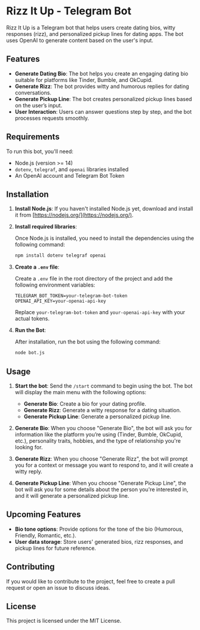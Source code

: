 # Rizz It Up - Telegram Bot

Rizz It Up is a Telegram bot that helps users create dating bios, witty responses (rizz), and personalized pickup lines for dating apps. The bot uses OpenAI to generate content based on the user's input.

## Features

- **Generate Dating Bio**: The bot helps you create an engaging dating bio suitable for platforms like Tinder, Bumble, and OkCupid.
- **Generate Rizz**: The bot provides witty and humorous replies for dating conversations.
- **Generate Pickup Line**: The bot creates personalized pickup lines based on the user’s input.
- **User Interaction**: Users can answer questions step by step, and the bot processes requests smoothly.

## Requirements

To run this bot, you'll need:

- Node.js (version >= 14)
- `dotenv`, `telegraf`, and `openai` libraries installed
- An OpenAI account and Telegram Bot Token

## Installation

1. **Install Node.js**: If you haven't installed Node.js yet, download and install it from [https://nodejs.org/](https://nodejs.org/).

2. **Install required libraries**:

    Once Node.js is installed, you need to install the dependencies using the following command:
    ```bash
    npm install dotenv telegraf openai
    ```

3. **Create a `.env` file**:

    Create a `.env` file in the root directory of the project and add the following environment variables:

    ```env
    TELEGRAM_BOT_TOKEN=your-telegram-bot-token
    OPENAI_API_KEY=your-openai-api-key
    ```

    Replace `your-telegram-bot-token` and `your-openai-api-key` with your actual tokens.

4. **Run the Bot**:

    After installation, run the bot using the following command:
    ```bash
    node bot.js
    ```

## Usage

1. **Start the bot**: Send the `/start` command to begin using the bot. The bot will display the main menu with the following options:
   - **Generate Bio**: Create a bio for your dating profile.
   - **Generate Rizz**: Generate a witty response for a dating situation.
   - **Generate Pickup Line**: Generate a personalized pickup line.

2. **Generate Bio**: When you choose "Generate Bio", the bot will ask you for information like the platform you’re using (Tinder, Bumble, OkCupid, etc.), personality traits, hobbies, and the type of relationship you're looking for.

3. **Generate Rizz**: When you choose "Generate Rizz", the bot will prompt you for a context or message you want to respond to, and it will create a witty reply.

4. **Generate Pickup Line**: When you choose "Generate Pickup Line", the bot will ask you for some details about the person you're interested in, and it will generate a personalized pickup line.

## Upcoming Features

- **Bio tone options**: Provide options for the tone of the bio (Humorous, Friendly, Romantic, etc.).
- **User data storage**: Store users' generated bios, rizz responses, and pickup lines for future reference.

## Contributing

If you would like to contribute to the project, feel free to create a pull request or open an issue to discuss ideas.

## License

This project is licensed under the MIT License.